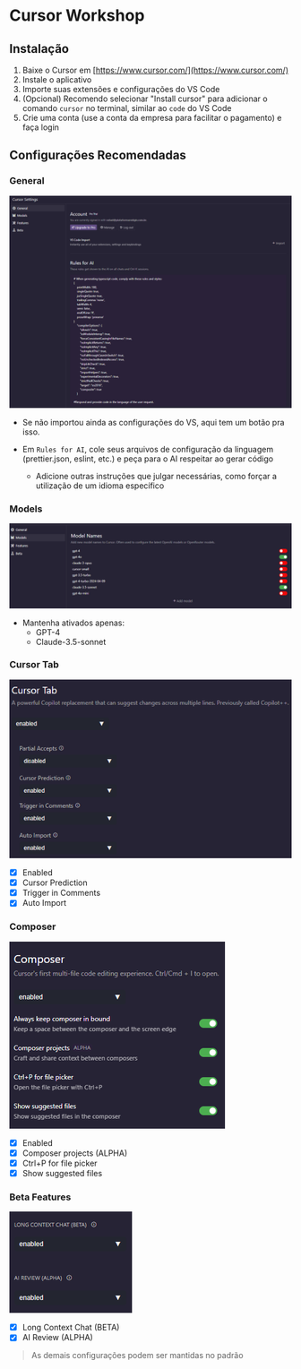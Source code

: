 # Cursor Workshop

## Instalação

1. Baixe o Cursor em [https://www.cursor.com/](https://www.cursor.com/)
2. Instale o aplicativo
3. Importe suas extensões e configurações do VS Code
4. (Opcional) Recomendo selecionar "Install cursor" para adicionar o comando `cursor` no terminal, similar ao `code` do VS Code
5. Crie uma conta (use a conta da empresa para facilitar o pagamento) e faça login

## Configurações Recomendadas

### General

![General Settings](./Imagens/Settings_General.png)

- Se não importou ainda as configurações do VS, aqui tem um botão pra isso.

- Em `Rules for AI`, cole seus arquivos de configuração da linguagem (prettier.json, eslint, etc.) e peça para o AI respeitar ao gerar código
  - Adicione outras instruções que julgar necessárias, como forçar a utilização de um idioma específico

### Models

![Models Settings](./Imagens/Settings_Model.png)

- Mantenha ativados apenas:
  - GPT-4
  - Claude-3.5-sonnet

### Cursor Tab

![Cursor Tab Settings](./Imagens/Settings_CursorTab.png)

- [x] Enabled
- [x] Cursor Prediction
- [x] Trigger in Comments
- [x] Auto Import

### Composer

![Composer Settings](./Imagens/Settings_Composer.png)

- [x] Enabled
- [x] Composer projects (ALPHA)
- [x] Ctrl+P for file picker
- [x] Show suggested files

### Beta Features

![Beta Features](./Imagens/Settings_Beta.png)

- [x] Long Context Chat (BETA)
- [x] AI Review (ALPHA)

> As demais configurações podem ser mantidas no padrão
